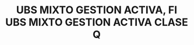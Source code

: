 ---
layout: fund
title: UBS MIXTO GESTION ACTIVA, FI UBS MIXTO GESTION ACTIVA CLASE Q
isin: ES0158316010
---
